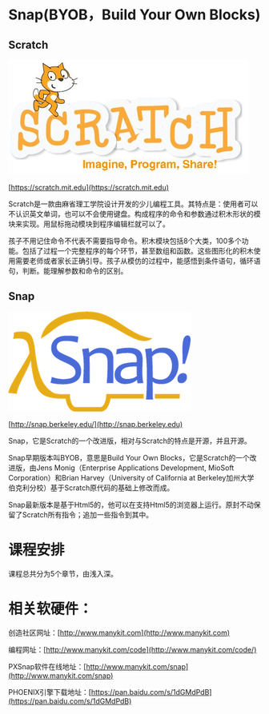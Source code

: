 # Snap\(BYOB，Build Your Own Blocks\)

## Scratch

![](/assets/scratch.png)

[https://scratch.mit.edu](https://scratch.mit.edu)

Scratch是一款由麻省理工学院设计开发的少儿编程工具。其特点是：使用者可以不认识英文单词，也可以不会使用键盘。构成程序的命令和参数通过积木形状的模块来实现。用鼠标拖动模块到程序编辑栏就可以了。

孩子不用记住命令不代表不需要指导命令。积木模块包括8个大类，100多个功能。包括了过程一个完整程序的每个环节，甚至数组和函数。这些图形化的积木使用需要老师或者家长正确引导。孩子从模仿的过程中，能感悟到条件语句，循环语句，判断。能理解参数和命令的区别。

## Snap

![](/assets/snap.png)

[http://snap.berkeley.edu/](http://snap.berkeley.edu)

Snap，它是Scratch的一个改进版，相对与Scratch的特点是开源，并且开源。

Snap早期版本叫BYOB，意思是Build Your Own Blocks，它是Scratch的一个改进版，由Jens Monig（Enterprise Applications Development, MioSoft Corporation）和Brian Harvey（University of California at Berkeley加州大学伯克利分校）基于Scratch原代码的基础上修改而成。

Snap最新版本是基于Html5的，他可以在支持Html5的浏览器上运行。原封不动保留了Scratch所有指令；追加一些指令到其中。

# 课程安排

课程总共分为5个章节，由浅入深。

# 相关软硬件：

创造社区网址：[http://www.manykit.com](http://www.manykit.com)

编程网址：[http://www.manykit.com/code](http://www.manykit.com/code/)

PXSnap软件在线地址：[http://www.manykit.com/snap](http://www.manykit.com/snap)

PHOENIX引擎下载地址：[https://pan.baidu.com/s/1dGMdPdB](https://pan.baidu.com/s/1dGMdPdB)

